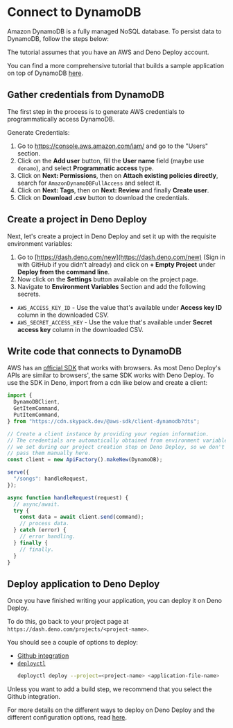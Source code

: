 # Connect to DynamoDB

Amazon DynamoDB is a fully managed NoSQL database. To persist data to DynamoDB,
follow the steps below:

The tutorial assumes that you have an AWS and Deno Deploy account.

You can find a more comprehensive tutorial that builds a sample application on
top of DynamoDB [here](../tutorials/tutorial-dynamodb).

## Gather credentials from DynamoDB

The first step in the process is to generate AWS credentials to programmatically
access DynamoDB.

Generate Credentials:

1. Go to https://console.aws.amazon.com/iam/ and go to the "Users" section.
2. Click on the **Add user** button, fill the **User name** field (maybe use
   `denamo`), and select **Programmatic access** type.
3. Click on **Next: Permissions**, then on **Attach existing policies
   directly**, search for `AmazonDynamoDBFullAccess` and select it.
4. Click on **Next: Tags**, then on **Next: Review** and finally **Create
   user**.
5. Click on **Download .csv** button to download the credentials.

## Create a project in Deno Deploy

Next, let's create a project in Deno Deploy and set it up with the requisite
environment variables:

1. Go to [https://dash.deno.com/new](https://dash.deno.com/new) (Sign in with
   GitHub if you didn't already) and click on **+ Empty Project** under **Deploy
   from the command line**.
2. Now click on the **Settings** button available on the project page.
3. Navigate to **Environment Variables** Section and add the following secrets.

- `AWS_ACCESS_KEY_ID` - Use the value that's available under **Access key ID**
  column in the downloaded CSV.
- `AWS_SECRET_ACCESS_KEY` - Use the value that's available under **Secret access
  key** column in the downloaded CSV.

## Write code that connects to DynamoDB

AWS has an
[official SDK](https://www.npmjs.com/package/@aws-sdk/client-dynamodb) that
works with browsers. As most Deno Deploy's APIs are similar to browsers', the
same SDK works with Deno Deploy. To use the SDK in Deno, import from a cdn like
below and create a client:

```js
import {
  DynamoDBClient,
  GetItemCommand,
  PutItemCommand,
} from "https://cdn.skypack.dev/@aws-sdk/client-dynamodb?dts";

// Create a client instance by providing your region information.
// The credentials are automatically obtained from environment variables which
// we set during our project creation step on Deno Deploy, so we don't have to
// pass them manually here.
const client = new ApiFactory().makeNew(DynamoDB);

serve({
  "/songs": handleRequest,
});

async function handleRequest(request) {
  // async/await.
  try {
    const data = await client.send(command);
    // process data.
  } catch (error) {
    // error handling.
  } finally {
    // finally.
  }
}
```

## Deploy application to Deno Deploy

Once you have finished writing your application, you can deploy it on Deno
Deploy.

To do this, go back to your project page at
`https://dash.deno.com/projects/<project-name>`.

You should see a couple of options to deploy:

- [Github integration](ci_github)
- [`deployctl`](./deployctl.md)
  ```sh
  deployctl deploy --project=<project-name> <application-file-name>
  ```

Unless you want to add a build step, we recommend that you select the Github
integration.

For more details on the different ways to deploy on Deno Deploy and the
different configuration options, read [here](how-to-deploy).
